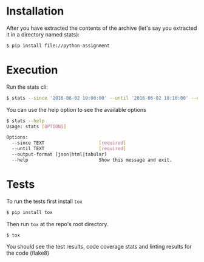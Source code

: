 Installation
=============
After you have extracted the contents of the archive (let's say you extracted it in a directory named stats):
```bash
$ pip install file://python-assignment
```

Execution
=========
Run the stats cli:
```bash
$ stats --since '2016-06-02 10:00:00' --until '2016-06-02 10:10:00' --output-format json
```
You can use the help option to see the available options
```bash
$ stats --help
Usage: stats [OPTIONS]

Options:
  --since TEXT                    [required]
  --until TEXT                    [required]
  --output-format [json|html|tabular]
  --help                          Show this message and exit.
```

Tests
======
To run the tests first install `tox`
```bash
$ pip install tox
```
Then run `tox` at the repo's root directory.
```bash
$ tox
```
You should see the test results, code coverage stats and linting results for the code (flake8)
